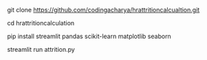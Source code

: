 git clone https://github.com/codingacharya/hrattritioncalcualtion.git

cd hrattritioncalculation

pip install streamlit pandas scikit-learn matplotlib seaborn

streamlit run attrition.py
